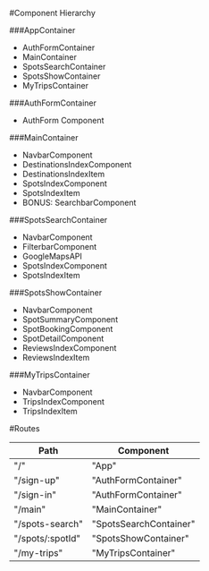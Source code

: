 #Component Hierarchy

###AppContainer
* AuthFormContainer
* MainContainer
* SpotsSearchContainer
* SpotsShowContainer
* MyTripsContainer

###AuthFormContainer

* AuthForm Component

###MainContainer

* NavbarComponent
* DestinationsIndexComponent
 * DestinationsIndexItem
* SpotsIndexComponent
 * SpotsIndexItem
* BONUS: SearchbarComponent

###SpotsSearchContainer

* NavbarComponent
* FilterbarComponent
* GoogleMapsAPI
* SpotsIndexComponent
 * SpotsIndexItem

###SpotsShowContainer

* NavbarComponent
* SpotSummaryComponent
* SpotBookingComponent
* SpotDetailComponent
* ReviewsIndexComponent
 * ReviewsIndexItem

###MyTripsContainer

* NavbarComponent
* TripsIndexComponent
 * TripsIndexItem

#Routes

| Path             | Component              |
| ---------------- | ---------------------- |
| "/"              | "App"                  |
| "/sign-up"       | "AuthFormContainer"    |
| "/sign-in"       | "AuthFormContainer"    |
| "/main"          | "MainContainer"        |
| "/spots-search"  | "SpotsSearchContainer" |
| "/spots/:spotId" | "SpotsShowContainer"   |
| "/my-trips"      | "MyTripsContainer"     |
